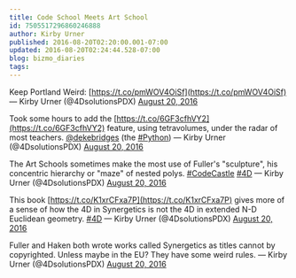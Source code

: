 ```yaml
---
title: Code School Meets Art School
id: 7505517296860246888
author: Kirby Urner
published: 2016-08-20T02:20:00.001-07:00
updated: 2016-08-20T02:24:44.528-07:00
blog: bizmo_diaries
tags: 
---
```


Keep Portland Weird:  [https://t.co/pmWOV4OiSf](https://t.co/pmWOV4OiSf)
— Kirby Urner (@4DsolutionsPDX) [August 20, 2016](https://twitter.com/4DsolutionsPDX/status/766926837289070593)

Took some hours to add the [https://t.co/6GF3cfhVY2](https://t.co/6GF3cfhVY2) feature, using tetravolumes, under the radar of most teachers. [@dekebridges](https://twitter.com/dekebridges) (the [#Python](https://twitter.com/hashtag/Python?src=hash))
— Kirby Urner (@4DsolutionsPDX) [August 20, 2016](https://twitter.com/4DsolutionsPDX/status/766912845652951040)

The Art Schools sometimes make the most use of Fuller's "sculpture", his concentric hierarchy or "maze" of nested polys. [#CodeCastle](https://twitter.com/hashtag/CodeCastle?src=hash) [#4D](https://twitter.com/hashtag/4D?src=hash)
— Kirby Urner (@4DsolutionsPDX) [August 20, 2016](https://twitter.com/4DsolutionsPDX/status/766917113877401600)

This book [https://t.co/K1xrCFxa7P](https://t.co/K1xrCFxa7P) gives more of a sense of how the 4D in Synergetics is not the 4D in extended N-D Euclidean geometry. [#4D](https://twitter.com/hashtag/4D?src=hash)
— Kirby Urner (@4DsolutionsPDX) [August 20, 2016](https://twitter.com/4DsolutionsPDX/status/766917555965431809)

Fuller and Haken both wrote works called Synergetics as titles cannot by copyrighted. Unless maybe in the EU? They have some weird rules.
— Kirby Urner (@4DsolutionsPDX) [August 20, 2016](https://twitter.com/4DsolutionsPDX/status/766913971727114240)